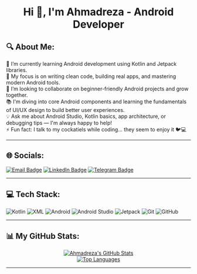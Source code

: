<h1 align="center">Hi 👋, I'm Ahmadreza - Android Developer</h1>

## 🔍 About Me:

📱 I’m currently learning Android development using Kotlin and Jetpack libraries.  
🎯 My focus is on writing clean code, building real apps, and mastering modern Android tools.  
🤝 I’m looking to collaborate on beginner-friendly Android projects and grow together.  
📚 I'm diving into core Android components and learning the fundamentals of UI/UX design to build better user experiences.  
💡 Ask me about Android Studio, Kotlin basics, app architecture, or debugging tips — I'm always happy to help!  
⚡ Fun fact: I talk to my cockatiels while coding... they seem to enjoy it 🐦💻

---

## 🌐 Socials:
[![Email Badge](https://img.shields.io/badge/-Email-D14836?style=for-the-badge&logo=gmail&logoColor=white)](mailto:ahmadreza13811@gmail.com)
[![LinkedIn Badge](https://img.shields.io/badge/-LinkedIn-0077B5?style=for-the-badge&logo=linkedin&logoColor=white)](https://www.linkedin.com/in/ahmad-reza-9a7537253) 
[![Telegram Badge](https://img.shields.io/badge/-Telegram-2CA5E0?style=for-the-badge&logo=telegram&logoColor=white)](https://t.me/better_call_ahmadreza)

---

## 💻 Tech Stack:
<p align="left">
  <img src="https://img.shields.io/badge/Kotlin-7F52FF?style=for-the-badge&logo=kotlin&logoColor=white" alt="Kotlin"/>
  <img src="https://img.shields.io/badge/XML-00599C?style=for-the-badge&logo=android&logoColor=white" alt="XML"/>
  <img src="https://img.shields.io/badge/Android-3DDC84?style=for-the-badge&logo=android&logoColor=white" alt="Android"/>
  <img src="https://img.shields.io/badge/Android%20Studio-3DDC84.svg?style=for-the-badge&logo=android-studio&logoColor=white" alt="Android Studio"/>
  <img src="https://img.shields.io/badge/Jetpack-073042.svg?style=for-the-badge&logo=jetpack&logoColor=white" alt="Jetpack"/>
  <img src="https://img.shields.io/badge/GIT-E44C30?style=for-the-badge&logo=git&logoColor=white" alt="Git"/>
  <img src="https://img.shields.io/badge/GitHub-181717?style=for-the-badge&logo=github&logoColor=white" alt="GitHub"/>
</p>

---

## 📊 My GitHub Stats:
<p align="center">
  <a href="https://github.com/anuraghazra/github-readme-stats">
    <img align="center" src="https://github-readme-stats.vercel.app/api?username=Ahmadreza081&show_icons=true&theme=radical&rank_icon=github" alt="Ahmadreza's GitHub Stats"/>
  </a>
  <br/>
  <a href="https://github.com/anuraghazra/github-readme-stats">
    <img align="center" src="https://github-readme-stats.vercel.app/api/top-langs/?username=Ahmadreza081&layout=compact&theme=radical" alt="Top Languages"/>
  </a>
</p>

---
